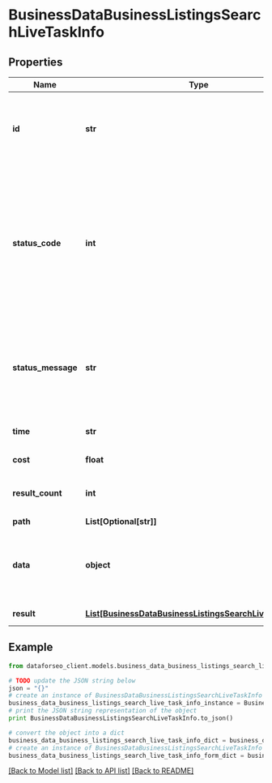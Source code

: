 # BusinessDataBusinessListingsSearchLiveTaskInfo


## Properties

Name | Type | Description | Notes
------------ | ------------- | ------------- | -------------
**id** | **str** | task identifier unique task identifier in our system in the UUID format | [optional] 
**status_code** | **int** | status code of the task generated by DataForSEO, can be within the following range: 10000-60000 you can find the full list of the response codes here | [optional] 
**status_message** | **str** | informational message of the task you can find the full list of general informational messages here | [optional] 
**time** | **str** | execution time, seconds | [optional] 
**cost** | **float** | total tasks cost, USD | [optional] 
**result_count** | **int** | number of elements in the result array | [optional] 
**path** | **List[Optional[str]]** | URL path | [optional] 
**data** | **object** | contains the same parameters that you specified in the POST request | [optional] 
**result** | [**List[BusinessDataBusinessListingsSearchLiveResultInfo]**](BusinessDataBusinessListingsSearchLiveResultInfo.md) | array of results | [optional] 

## Example

```python
from dataforseo_client.models.business_data_business_listings_search_live_task_info import BusinessDataBusinessListingsSearchLiveTaskInfo

# TODO update the JSON string below
json = "{}"
# create an instance of BusinessDataBusinessListingsSearchLiveTaskInfo from a JSON string
business_data_business_listings_search_live_task_info_instance = BusinessDataBusinessListingsSearchLiveTaskInfo.from_json(json)
# print the JSON string representation of the object
print BusinessDataBusinessListingsSearchLiveTaskInfo.to_json()

# convert the object into a dict
business_data_business_listings_search_live_task_info_dict = business_data_business_listings_search_live_task_info_instance.to_dict()
# create an instance of BusinessDataBusinessListingsSearchLiveTaskInfo from a dict
business_data_business_listings_search_live_task_info_form_dict = business_data_business_listings_search_live_task_info.from_dict(business_data_business_listings_search_live_task_info_dict)
```
[[Back to Model list]](../README.md#documentation-for-models) [[Back to API list]](../README.md#documentation-for-api-endpoints) [[Back to README]](../README.md)


